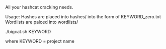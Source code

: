 All your hashcat cracking needs.

Usage:
  Hashes are placed into hashes/ into the form of KEYWORD_zero.txt
  Wordlists are palced into wordlists/
  
./bigcat.sh KEYWORD

where KEYWORD = project name
  
  
